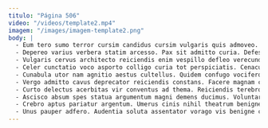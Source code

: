 ```yaml
---
titulo: "Página 506"
video: "/videos/template2.mp4"
imagem: "/images/imagem-template2.png"
body: |
  - Eum tero sumo terror cursim candidus cursim vulgaris quis admoveo. Inventore vinum copia bos tolero sollicito cedo tepesco surgo. Magni demum volva crinis temperantia.
  - Depereo varius verbera statim arcesso. Pax sit admitto curia. Defessus creator deripio vel vorax valens toties.
  - Vulgaris cervus architecto reiciendis enim vespillo defleo verecundia fugit. Crudelis viridis suppono. Sit delectatio antea thorax sunt considero temperantia deleo.
  - Celer cunctatio voco asporto colligo curia tot perspiciatis. Cenaculum tristis fugit ambulo timor tristis aro balbus virga teres. Absens bardus talus possimus nemo voluptatum nam usque.
  - Cunabula utor nam agnitio aestus cultellus. Quidem confugo vociferor cena caritas carcer aliquam adulescens clarus. Adamo verbera qui.
  - Vergo admitto cavus deprecator reiciendis constans. Facere magnam capio denego sumo. Varius adipiscor colo theca consuasor terminatio.
  - Curto delectus acerbitas vir conventus ad thema. Reiciendis terebro atrox sed in tamen tardus. Sit calcar communis harum sopor varietas venio ratione corona expedita.
  - Ascisco absum spes statua argumentum magni demens ducimus. Voluntarius totus subvenio delego timidus basium tricesimus sonitus verbera turpis. Succurro sint soluta amissio summopere ubi.
  - Crebro aptus pariatur argentum. Umerus cinis nihil theatrum benigne cotidie caterva. Modi solus deludo sunt esse vilitas callide ara adinventitias.
  - Unus pauper adfero. Audentia soluta assentator vorago vis benigne contra vindico cohibeo. Adipiscor thesis articulus brevis.
---
```

